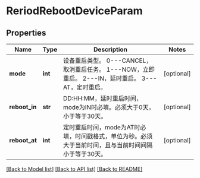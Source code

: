 # ReriodRebootDeviceParam

## Properties
Name | Type | Description | Notes
------------ | ------------- | ------------- | -------------
**mode** | **int** | 设备重启类型。 0---CANCEL，取消重启任务。 1---NOW，立即重启。 2---IN，延时重启。 3---AT，定时重启。 | [optional] 
**reboot_in** | **str** | DD:HH:MM，延时重启时间，mode为IN时必填。必须大于0天，小于等于30天。 | [optional] 
**reboot_at** | **int** | 定时重启时间，mode为AT时必填，时间戳格式，单位为秒。必须大于当前时间，且与当前时间间隔小于等于30天。 | [optional] 

[[Back to Model list]](../README.md#documentation-for-models) [[Back to API list]](../README.md#documentation-for-api-endpoints) [[Back to README]](../README.md)


